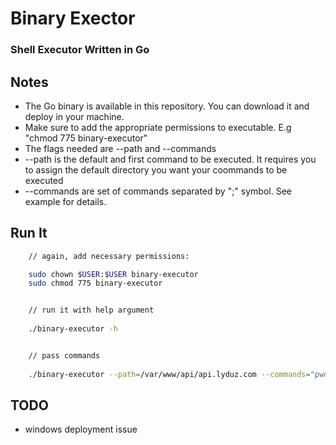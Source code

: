 # Binary Exector
### Shell Executor Written in Go

## Notes
- The Go binary is available in this repository. You can download it and deploy in your machine.
- Make sure to add the appropriate permissions to executable. E.g "chmod 775 binary-executor"
- The flags needed are --path and --commands
- --path is the default and first command to be executed. It requires you to assign the default directory you want your coommands to be executed
- --commands are set of commands separated by ";" symbol. See example for details.

## Run It
```sh
    // again, add necessary permissions:

    sudo chown $USER:$USER binary-executor
    sudo chmod 775 binary-executor


    // run it with help argument
    
    ./binary-executor -h


    // pass commands
    
    ./binary-executor --path=/var/www/api/api.lyduz.com --commands="pwd; whoami; cd /var/www; uptime"

```

## TODO
- windows deployment issue